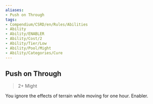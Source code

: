 ```yaml
---
aliases:
- Push on Through
tags:
- Compendium/CSRD/en/Rules/Abilities
- Ability
- Ability/ENABLER
- Ability/Cost/2
- Ability/Tier/Low
- Ability/Pool/Might
- Ability/Categories/Cure
---
```


  
## Push on Through  
>2+  Might  
  
You ignore the effects of terrain while moving for one hour. Enabler.